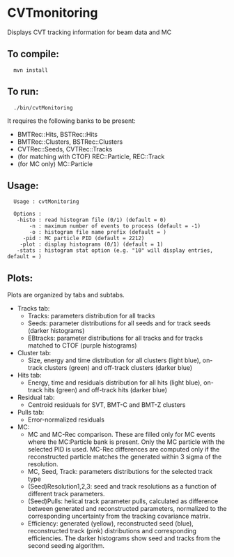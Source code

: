 # CVTmonitoring

Displays CVT tracking information for beam data and MC

## To compile:

      mvn install
  
## To run:

      ./bin/cvtMonitoring
      
It requires the following banks to be present:
  - BMTRec::Hits, BSTRec::Hits
  - BMTRec::Clusters, BSTRec::Clusters
  - CVTRec::Seeds, CVTRec::Tracks
  - (for matching with CTOF) REC::Particle, REC::Track
  - (for MC only) MC::Particle
  
## Usage:

      Usage : cvtMonitoring 

      Options :
       -histo : read histogram file (0/1) (default = 0)
           -n : maximum number of events to process (default = -1)
           -o : histogram file name prefix (default = )
         -pid : MC particle PID (default = 2212)
        -plot : display histograms (0/1) (default = 1)
       -stats : histogram stat option (e.g. "10" will display entries, default = )  

## Plots:
Plots are organized by tabs and subtabs.
- Tracks tab:
  - Tracks: parameters distribution for all tracks
  - Seeds: parameter distributions for all seeds and for track seeds (darker histograms) 
  - EBtracks: parameter distributions for all tracks and for tracks matched to CTOF (purple histograms)
- Cluster tab:
  - Size, energy and time distribution for all clusters (light blue), on-track clusters (green) and off-track clusters (darker blue)
- Hits tab:
  - Energy, time and residuals distribution for all hits (light blue), on-track hits (green) and off-track hits (darker blue)
- Residual tab:
  - Centroid residuals for SVT, BMT-C and BMT-Z clusters
- Pulls tab:
  - Error-normalized residuals
- MC:
  - MC and MC-Rec comparison. These are filled only for MC events where the MC:Particle bank is present. Only the MC particle with the selected PID is used. MC-Rec differences are computed only if the reconstructed particle matches the generated within 3 sigma of the resolution.
  - MC, Seed, Track: parameters distributions for the selected track type
  - (Seed)Resolution1,2,3: seed and track resolutions as a function of different track parameters.
  - (Seed)Pulls: helical track parameter pulls, calculated as difference between generated and reconstructed parameters, normalized to the corresponding uncertainty from the tracking covariance matrix.
  - Efficiency: generated (yellow), reconstructed seed (blue), reconstructed track (pink) distributions and corresponding efficiencies. The darker histograms show seed and tracks from the second seeding algorithm.
